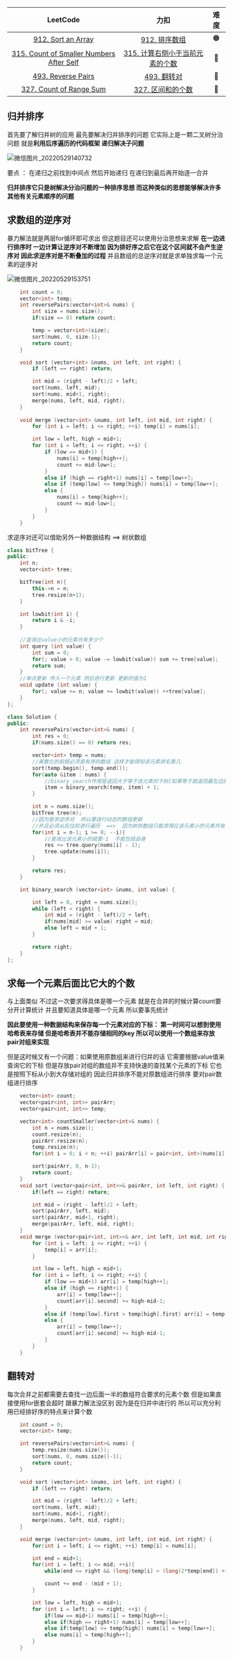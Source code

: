 

|                           LeetCode                           |                             力扣                             | 难度 |
| :----------------------------------------------------------: | :----------------------------------------------------------: | :--: |
| [912. Sort an Array](https://leetcode.com/problems/sort-an-array/) | [912. 排序数组](https://leetcode.cn/problems/sort-an-array/) |  🟠   |
| [315. Count of Smaller Numbers After Self](https://leetcode.com/problems/count-of-smaller-numbers-after-self/) | [315. 计算右侧小于当前元素的个数](https://leetcode.cn/problems/count-of-smaller-numbers-after-self/) |  🔴   |
| [493. Reverse Pairs](https://leetcode.com/problems/reverse-pairs/) |  [493. 翻转对](https://leetcode.cn/problems/reverse-pairs/)  |  🔴   |
| [327. Count of Range Sum](https://leetcode.com/problems/count-of-range-sum/) | [327. 区间和的个数](https://leetcode.cn/problems/count-of-range-sum/) |  🔴   |



## 归并排序

首先要了解归并树的应用   最先要解决归并排序的问题   它实际上是一颗二叉树分治问题   就是**利用后序遍历的代码框架  递归解决子问题**

![微信图片_20220529140732](C:\Users\14493\Desktop\img\微信图片_20220529140732.png) 

要点 ： 在递归之前找到中间点  然后开始递归   在递归到最后再开始逐一合并



**归并排序它只是树解决分治问题的一种排序思想  而这种类似的思想能够解决许多其他有关元素顺序的问题**

## 求数组的逆序对

暴力解法就是两层for循环即可求出   但这题目还可以使用分治思想来求解    **在一边进行排序时 一边计算让逆序对不断增加   因为排好序之后它在这个区间就不会产生逆序对  因此求逆序对是不断叠加的过程**    并且数组的总逆序对就是求单独求每一个元素的逆序对

![微信图片_20220529153751](C:\Users\14493\Desktop\img\微信图片_20220529153751.png) 

```c++
    int count = 0;
    vector<int> temp;
    int reversePairs(vector<int>& nums) {
        int size = nums.size();
        if(size == 0) return count;

        temp = vector<int>(size);
        sort(nums, 0, size-1);
        return count;
    }

    void sort (vector<int> &nums, int left, int right) {
        if (left == right) return;

        int mid = (right - left)/2 + left;
        sort(nums, left, mid);
        sort(nums, mid+1, right);
        merge(nums, left, mid, right);
    }
 
    void merge (vector<int> &nums, int left, int mid, int right) {
        for (int i = left; i <= right; ++i) temp[i] = nums[i];

        int low = left, high = mid+1;
        for (int i = left; i <= right; ++i) {
            if (low == mid+1) {
                nums[i] = temp[high++];
                count += mid-low+1;
            }
            else if (high == right+1) nums[i] = temp[low++];
            else if (temp[low] <= temp[high]) nums[i] = temp[low++];
            else {
                nums[i] = temp[high++];
                count += mid-low+1;
            }
        }
    }
```



求逆序对还可以借助另外一种数据结构 ==>  树状数组

```c++
class bitTree {
public:
    int n;
    vector<int> tree;

    bitTree(int n){
        this->n = n;
        tree.resize(n+1);
    }

    int lowbit(int i) {
        return i & -i;
    }
    
	//查询比value小的元素共有多少个
    int query (int value) {
        int sum = 0;
        for(; value > 0; value -= lowbit(value)) sum += tree[value];
        return sum;
    }
	//单点更新 传入一个元素 然后进行更新 更新的值为1
    void update (int value) {
        for(; value <= n; value += lowbit(value)) ++tree[value];
    }
};

class Solution {
public:
    int reversePairs(vector<int>& nums) {
        int res = 0;
        if(nums.size() == 0) return res;

        vector<int> temp = nums;
        //离散化的前提必须是有序的数组 这样才能得知该元素排名第几
        sort(temp.begin(), temp.end());
        for(auto &item : nums) {
            //binary_search作用是返回大于等于该元素的下标(如果等于就返回最左边的那个)
            item = binary_search(temp, item) + 1;
        }

        int n = nums.size();
        bitTree tree(n);
        //因为是求逆序对  所以要进行动态的数组更新
        //并且必须从后往前进行遍历  ==>  因为树状数组只能求得比该元素小的元素共有多少个 所以从后往前 这样越小的元素排在越后  它会被先进行数组的更新  这样在遍历到前面较大的元素时  就知道有多少个比它小的元素排在它的后面(即逆序对)
        for(int i = n-1; i >= 0; --i){
            //查询比该元素小的就要-1  不能包括自身
            res += tree.query(nums[i] - 1);
            tree.update(nums[i]);
        }

        return res;
    }

    int binary_search (vector<int> &nums, int value) {

        int left = 0, right = nums.size();
        while (left < right) {
            int mid = (right - left)/2 + left;
            if(nums[mid] >= value) right = mid;
            else left = mid + 1;
        }

        return right;
    }
};
```



## 求每一个元素后面比它大的个数

与上面类似  不过这一次要求得具体是哪一个元素   就是在合并的时候计算count要分开计算统计   并且要知道具体是哪一个元素   所以要事先统计  

**因此要使用一种数据结构来保存每一个元素对应的下标：  第一时间可以想到使用哈希表来存储   但是哈希表并不能存储相同的key   所以可以使用一个数组来存放pair对组来实现**     

但是这时候又有一个问题：如果使用原数组来进行归并的话  它需要根据value值来查询它的下标   但是存放pair对组的数组并不支持快速的查找某个元素的下标  它也是按照下标从小到大存储对组的    因此归并排序不能对原数组进行排序   要对pair数组进行排序

```c++
    vector<int> count;
    vector<pair<int, int>> pairArr;
    vector<pair<int, int>> temp;

    vector<int> countSmaller(vector<int>& nums) {
        int n = nums.size();
        count.resize(n);
        pairArr.resize(n);
        temp.resize(n);
        for(int i = 0; i < n; ++i) pairArr[i] = pair<int, int>(nums[i], i);

        sort(pairArr, 0, n-1);
        return count;
    }
    void sort (vector<pair<int, int>>& pairArr, int left, int right) {
        if(left == right) return;

        int mid = (right - left)/2 + left;
        sort(pairArr, left, mid);
        sort(pairArr, mid+1, right);
        merge(pairArr, left, mid, right);
    }
    void merge (vector<pair<int, int>>& arr, int left, int mid, int right) {
        for (int i = left; i <= right; ++i) {
            temp[i] = arr[i];
        }

        int low = left, high = mid+1;
        for (int i = left; i <= right; ++i) {
            if (low == mid+1) arr[i] = temp[high++];
            else if (high == right+1) {
                arr[i] = temp[low++];
                count[arr[i].second] += high-mid-1;
            }
            else if (temp[low].first > temp[high].first) arr[i] = temp[high++];
            else {
                arr[i] = temp[low++];
                count[arr[i].second] += high-mid-1;
            }
        }
    }
```



## 翻转对

每次合并之前都需要去查找一边后面一半的数组符合要求的元素个数     但是如果直接使用for嵌套会超时 跟暴力解法没区别    因为是在归并中进行的  所以可以充分利用已经排好序的特点来计算个数

```c++
    int count = 0;
    vector<int> temp;

    int reversePairs(vector<int>& nums) {
        temp.resize(nums.size());
        sort(nums, 0, nums.size()-1);
        return count;
    }

    void sort (vector<int> &nums, int left, int right) {
        if (left == right) return;

        int mid = (right - left)/2 + left;
        sort(nums, left, mid);
        sort(nums, mid+1, right);
        merge(nums, left, mid, right);
    }

    void merge (vector<int> &nums, int left, int mid, int right) {
        for(int i = left; i <= right; ++i) temp[i] = nums[i];

        int end = mid+1;
        for(int i = left; i <= mid; ++i){
            while(end <= right && (long)temp[i] > (long)2*temp[end]) ++end;

            count += end - (mid + 1);
        }

        int low = left, high = mid+1;
        for (int i = left; i <= right; ++i) {
            if(low == mid+1) nums[i] = temp[high++];
            else if(high == right+1) nums[i] = temp[low++];
            else if(temp[low] <= temp[high]) nums[i] = temp[low++];
            else nums[i] = temp[high++];
        }
    }
```



